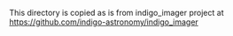 This directory is copied as is from indigo_imager project at https://github.com/indigo-astronomy/indigo_imager
  